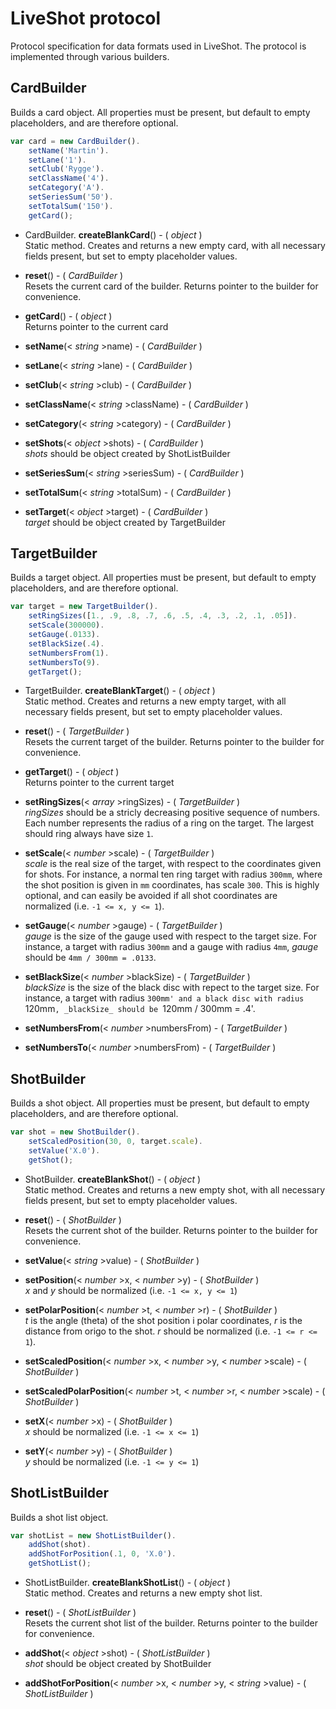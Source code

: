 LiveShot protocol
=================
Protocol specification for data formats used in LiveShot. The protocol is
implemented through various builders.

CardBuilder
-----------
Builds a card object. All properties must be present, but default to empty
placeholders, and are therefore optional.

```javascript
var card = new CardBuilder().
    setName('Martin').
    setLane('1').
    setClub('Rygge').
    setClassName('4').
    setCategory('A').
    setSeriesSum('50').
    setTotalSum('150').
    getCard();
```

* CardBuilder. **createBlankCard**() - ( _object_ )  
    Static method. Creates and returns a new empty card, with all necessary
    fields present, but set to empty placeholder values.

* **reset**() - ( _CardBuilder_ )  
    Resets the current card of the builder. Returns pointer to the builder for
    convenience.

* **getCard**() - ( _object_ )  
    Returns pointer to the current card

* **setName**(< _string_ >name) - ( _CardBuilder_ )

* **setLane**(< _string_ >lane) - ( _CardBuilder_ )

* **setClub**(< _string_ >club) - ( _CardBuilder_ )

* **setClassName**(< _string_ >className) - ( _CardBuilder_ )

* **setCategory**(< _string_ >category) - ( _CardBuilder_ )

* **setShots**(< _object_ >shots) - ( _CardBuilder_ )  
    _shots_ should be object created by ShotListBuilder

* **setSeriesSum**(< _string_ >seriesSum) - ( _CardBuilder_ )

* **setTotalSum**(< _string_ >totalSum) - ( _CardBuilder_ )

* **setTarget**(< _object_ >target) - ( _CardBuilder_ )  
    _target_ should be object created by TargetBuilder

TargetBuilder
-------------
Builds a target object. All properties must be present, but default to empty
placeholders, and are therefore optional.

```javascript
var target = new TargetBuilder().
    setRingSizes([1., .9, .8, .7, .6, .5, .4, .3, .2, .1, .05]).
    setScale(300000).
    setGauge(.0133).
    setBlackSize(.4).
    setNumbersFrom(1).
    setNumbersTo(9).
    getTarget();
```

* TargetBuilder. **createBlankTarget**() - ( _object_ )  
    Static method. Creates and returns a new empty target, with all necessary
    fields present, but set to empty placeholder values.

* **reset**() - ( _TargetBuilder_ )  
    Resets the current target of the builder. Returns pointer to the builder
    for convenience.

* **getTarget**() - ( _object_ )  
    Returns pointer to the current target

* **setRingSizes**(< _array_ >ringSizes) - ( _TargetBuilder_ )  
    _ringSizes_ should be a stricly decreasing positive sequence of
    numbers. Each number represents the radius of a ring on the target. The
    largest should ring always have size `1`.

* **setScale**(< _number_ >scale) - ( _TargetBuilder_ )  
    _scale_ is the real size of the target, with respect to the coordinates
    given for shots. For instance, a normal ten ring target with radius `300mm`,
    where the shot position is given in `mm` coordinates, has scale `300`. This
    is highly optional, and can easily be avoided if all shot coordinates are
    normalized (i.e. `-1 <= x, y <= 1`).

* **setGauge**(< _number_ >gauge) - ( _TargetBuilder_ )  
    _gauge_ is the size of the gauge used with respect to the target size. For
    instance, a target with radius `300mm` and a gauge with radius `4mm`,
    _gauge_ should be `4mm / 300mm = .0133`.

* **setBlackSize**(< _number_ >blackSize) - ( _TargetBuilder_ )  
    _blackSize_ is the size of the black disc with repect to the target size.
    For instance, a target with radius `300mm' and a black disc with radius
    `120mm`, _blackSize_ should be `120mm / 300mm = .4'.

* **setNumbersFrom**(< _number_ >numbersFrom) - ( _TargetBuilder_ )

* **setNumbersTo**(< _number_ >numbersFrom) - ( _TargetBuilder_ )

ShotBuilder
-----------
Builds a shot object. All properties must be present, but default to empty
placeholders, and are therefore optional.

```javascript
var shot = new ShotBuilder().
    setScaledPosition(30, 0, target.scale).
    setValue('X.0').
    getShot();
```

* ShotBuilder. **createBlankShot**() - ( _object_ )  
    Static method. Creates and returns a new empty shot, with all necessary
    fields present, but set to empty placeholder values.

* **reset**() - ( _ShotBuilder_ )  
    Resets the current shot of the builder. Returns pointer to the builder
    for convenience.

* **setValue**(< _string_ >value) - ( _ShotBuilder_ )

* **setPosition**(< _number_ >x, < _number_ >y) - ( _ShotBuilder_ )  
    _x_ and _y_ should be normalized (i.e. `-1 <= x, y <= 1`)

* **setPolarPosition**(< _number_ >t, < _number_ >r) - ( _ShotBuilder_ )  
    _t_ is the angle (theta) of the shot position i polar coordinates, _r_ is
    the distance from origo to the shot. _r_ should be normalized (i.e. `-1 <= r <= 1`).

* **setScaledPosition**(< _number_ >x, < _number_ >y, < _number_ >scale) - ( _ShotBuilder_ )

* **setScaledPolarPosition**(< _number_ >t, < _number_ >r, < _number_ >scale) - ( _ShotBuilder_ )

* **setX**(< _number_ >x) - ( _ShotBuilder_ )  
    _x_ should be normalized (i.e. `-1 <= x <= 1`)

* **setY**(< _number_ >y) - ( _ShotBuilder_ )  
    _y_ should be normalized (i.e. `-1 <= y <= 1`)

ShotListBuilder
---------------
Builds a shot list object.

```javascript
var shotList = new ShotListBuilder().
    addShot(shot).
    addShotForPosition(.1, 0, 'X.0').
    getShotList();
```

* ShotListBuilder. **createBlankShotList**() - ( _object_ )  
    Static method. Creates and returns a new empty shot list.

* **reset**() - ( _ShotListBuilder_ )  
    Resets the current shot list of the builder. Returns pointer to the builder
    for convenience.

* **addShot**(< _object_ >shot) - ( _ShotListBuilder_ )  
    _shot_ should be object created by ShotBuilder

* **addShotForPosition**(< _number_ >x, < _number_ >y, < _string_ >value) - ( _ShotListBuilder_ )
